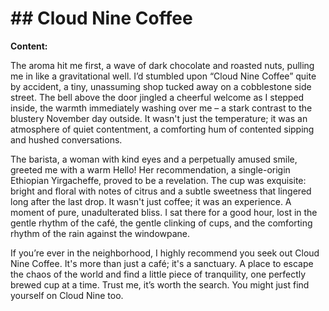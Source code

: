 # ##  Cloud Nine Coffee

**Content:**

The aroma hit me first, a wave of dark chocolate and roasted nuts, pulling me in like a gravitational well.  I’d stumbled upon “Cloud Nine Coffee” quite by accident, a tiny, unassuming shop tucked away on a cobblestone side street.  The bell above the door jingled a cheerful welcome as I stepped inside, the warmth immediately washing over me – a stark contrast to the blustery November day outside.  It wasn't just the temperature; it was an atmosphere of quiet contentment, a comforting hum of contented sipping and hushed conversations.

The barista, a woman with kind eyes and a perpetually amused smile, greeted me with a warm Hello! Her recommendation, a single-origin Ethiopian Yirgacheffe, proved to be a revelation.  The cup was exquisite: bright and floral with notes of citrus and a subtle sweetness that lingered long after the last drop.  It wasn't just coffee; it was an experience.  A moment of pure, unadulterated bliss.  I sat there for a good hour, lost in the gentle rhythm of the café, the gentle clinking of cups, and the comforting rhythm of the rain against the windowpane.

If you’re ever in the neighborhood, I highly recommend you seek out Cloud Nine Coffee.  It's more than just a café; it's a sanctuary. A place to escape the chaos of the world and find a little piece of tranquility, one perfectly brewed cup at a time.  Trust me, it’s worth the search.  You might just find yourself on Cloud Nine too.

